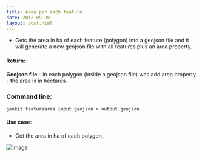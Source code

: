 ```yaml
---
title: Area per each feature
date: 2012-09-28
layout: post.html
---
```


- Gets the area in ha of each feature (polygon) into a geojson file and it will generate a new geojson file with all features plus an area property.

#### Return:

**Geojson file** - in each polygon (inside a geojson file) was add area property - the area is in hectares.

### Command line:

```geokit featurearea input.geojson > output.geojson```

#### Use case:
- Get the area in ha of each polygon.  

![image](https://user-images.githubusercontent.com/19536044/46110505-71f02f00-c1a9-11e8-9dcc-96ac9c52b94d.png)